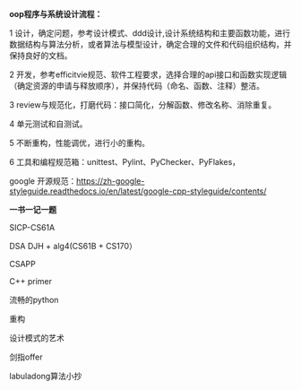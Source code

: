**oop程序与系统设计流程：**

1  设计，确定问题，参考设计模式、ddd设计,设计系统结构和主要函数功能，进行数据结构与算法分析，或者算法与模型设计，确定合理的文件和代码组织结构，并保持良好的文档。

2  开发，参考efficitvie规范、软件工程要求，选择合理的api接口和函数实现逻辑（确定资源的申请与释放顺序），并保持代码（命名、函数、注释）整洁。

3  review与规范化，打磨代码：接口简化，分解函数、修改名称、消除重复。

4  单元测试和自测试。

5  不断重构，性能调优，进行小的重构。

6  工具和编程规范箱：unittest、Pylint、PyChecker、PyFlakes，

google 开源规范：https://zh-google-styleguide.readthedocs.io/en/latest/google-cpp-styleguide/contents/

**一书一记一题**

SICP-CS61A

DSA DJH + alg4(CS61B + CS170）

CSAPP

C++ primer

流畅的python 

重构

设计模式的艺术

剑指offer

labuladong算法小抄


